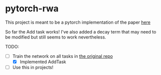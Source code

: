 # pytorch-rwa

This project is meant to be a pytorch implementation of the paper [here](https://arxiv.org/pdf/1703.01253.pdf)

So far the Add task works! I've also added a decay term that may need to be modified but still 
seems to work nevertheless.

TODO:
- [ ] Train the network on all tasks in [the original repo](https://github.com/jostmey/rwa)
    - [x] Implemented AddTask
- [ ] Use this in projects!